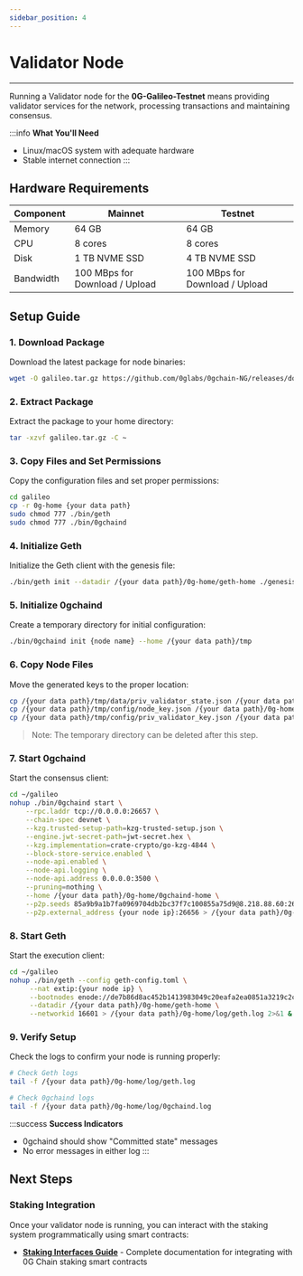 ```yaml
---
sidebar_position: 4
---
```


# Validator Node
---

Running a Validator node for the **0G-Galileo-Testnet** means providing validator services for the network, processing transactions and maintaining consensus.

:::info **What You'll Need**
- Linux/macOS system with adequate hardware
- Stable internet connection
:::

## Hardware Requirements

| Component  | Mainnet | Testnet |
|------------|---------|----------|
| Memory     | 64 GB   | 64 GB    |
| CPU        | 8 cores | 8 cores  |
| Disk       | 1 TB NVME SSD | 4 TB NVME SSD |
| Bandwidth  | 100 MBps for Download / Upload | 100 MBps for Download / Upload |

## Setup Guide

### 1. Download Package

Download the latest package for node binaries:

```bash
wget -O galileo.tar.gz https://github.com/0glabs/0gchain-NG/releases/download/v1.2.0/galileo-v1.2.0.tar.gz
```

### 2. Extract Package

Extract the package to your home directory:

```bash
tar -xzvf galileo.tar.gz -C ~
```

### 3. Copy Files and Set Permissions

Copy the configuration files and set proper permissions:

```bash
cd galileo
cp -r 0g-home {your data path}
sudo chmod 777 ./bin/geth
sudo chmod 777 ./bin/0gchaind
```

### 4. Initialize Geth

Initialize the Geth client with the genesis file:

```bash
./bin/geth init --datadir /{your data path}/0g-home/geth-home ./genesis.json
```

### 5. Initialize 0gchaind

Create a temporary directory for initial configuration:

```bash
./bin/0gchaind init {node name} --home /{your data path}/tmp
```

### 6. Copy Node Files

Move the generated keys to the proper location:

```bash
cp /{your data path}/tmp/data/priv_validator_state.json /{your data path}/0g-home/0gchaind-home/data/
cp /{your data path}/tmp/config/node_key.json /{your data path}/0g-home/0gchaind-home/config/
cp /{your data path}/tmp/config/priv_validator_key.json /{your data path}/0g-home/0gchaind-home/config/
```

> Note: The temporary directory can be deleted after this step.

### 7. Start 0gchaind

Start the consensus client:

```bash
cd ~/galileo
nohup ./bin/0gchaind start \
    --rpc.laddr tcp://0.0.0.0:26657 \
    --chain-spec devnet \
    --kzg.trusted-setup-path=kzg-trusted-setup.json \
    --engine.jwt-secret-path=jwt-secret.hex \
    --kzg.implementation=crate-crypto/go-kzg-4844 \
    --block-store-service.enabled \
    --node-api.enabled \
    --node-api.logging \
    --node-api.address 0.0.0.0:3500 \
    --pruning=nothing \
    --home /{your data path}/0g-home/0gchaind-home \
    --p2p.seeds 85a9b9a1b7fa0969704db2bc37f7c100855a75d9@8.218.88.60:26656 \
    --p2p.external_address {your node ip}:26656 > /{your data path}/0g-home/log/0gchaind.log 2>&1 &
```

### 8. Start Geth

Start the execution client:

```bash
cd ~/galileo
nohup ./bin/geth --config geth-config.toml \
	 --nat extip:{your node ip} \
	 --bootnodes enode://de7b86d8ac452b1413983049c20eafa2ea0851a3219c2cc12649b971c1677bd83fe24c5331e078471e52a94d95e8cde84cb9d866574fec957124e57ac6056699@8.218.88.60:30303 \
	 --datadir /{your data path}/0g-home/geth-home \
	 --networkid 16601 > /{your data path}/0g-home/log/geth.log 2>&1 &
```

### 9. Verify Setup

Check the logs to confirm your node is running properly:

```bash
# Check Geth logs
tail -f /{your data path}/0g-home/log/geth.log

# Check 0gchaind logs
tail -f /{your data path}/0g-home/log/0gchaind.log
```

:::success **Success Indicators**
- 0gchaind should show "Committed state" messages
- No error messages in either log
:::

## Next Steps

### Staking Integration

Once your validator node is running, you can interact with the staking system programmatically using smart contracts:

- **[Staking Interfaces Guide](../developer-hub/building-on-0g/contracts-on-0g/staking-interfaces)** - Complete documentation for integrating with 0G Chain staking smart contracts


